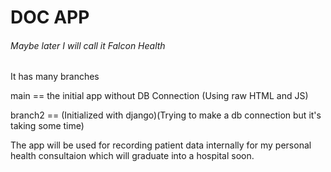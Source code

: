 # DOC APP

###### Maybe later I will call it Falcon Health 

It has many branches

main == the initial app without DB Connection (Using raw HTML and JS)

branch2 == (Initialized with django)(Trying to make a db connection but it's taking some time)

The app will be used for recording patient data internally for my personal health consultaion which will graduate into a hospital soon.
